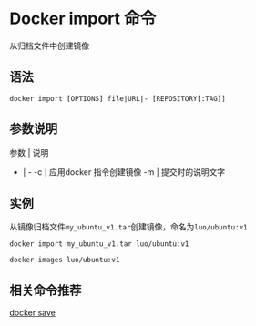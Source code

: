 # Docker import 命令


从归档文件中创建镜像

## 语法

```
docker import [OPTIONS] file|URL|- [REPOSITORY[:TAG]]
```

## 参数说明

参数 | 说明
- | -
-c | 应用docker 指令创建镜像
-m | 提交时的说明文字

## 实例

从镜像归档文件`my_ubuntu_v1.tar`创建镜像，命名为`luo/ubuntu:v1`

```
docker import my_ubuntu_v1.tar luo/ubuntu:v1 

docker images luo/ubuntu:v1
```

## 相关命令推荐

[docker save](/orders/save.md)